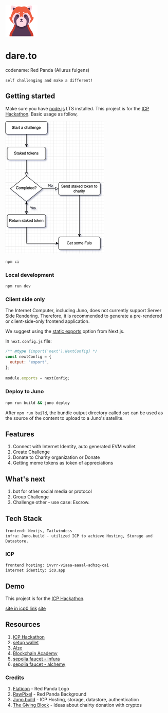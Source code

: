 <img src='docs/red-panda.png' width='100'>

# dare.to
codename: Red Panda (Ailurus fulgens)

`self challenging and make a different!`

## Getting started

Make sure you have [node.js](https://nodejs.org) LTS installed. This project is for the [ICP Hackathon](https://github.com/ICPHackathon/ICP-Hackathon-2023/issues/7). Basic usage as follow,

![flowchart](docs/flow.png)

```bash
npm ci
```

### Local development

```bash
npm run dev
```

### Client side only

The Internet Computer, including Juno, does not currently support Server Side Rendering. Therefore, it is recommended to generate a pre-rendered or client-side-only frontend application.

We suggest using the [static exports](https://nextjs.org/docs/pages/building-your-application/deploying/static-exports) option from Next.js.

In `next.config.js` file:

```javascript
/** @type {import('next').NextConfig} */
const nextConfig = {
  output: "export",
};

module.exports = nextConfig;
```


### Deploy to Juno
```bash
npm run build && juno deploy
```
After `npm run build`, the bundle output directory called `out` can be used as the source of the content to upload to a Juno's satellite.



## Features
1. Connect with Internet Identity, auto generated EVM wallet
1. Create Challenge
1. Donate to Charity organization or Donate
1. Getting meme tokens as token of appreciations


## What's next
1. bot for other social media or protocol
1. Group Challenge
1. Challenge other - use case: Escrow.

## Tech Stack
```
frontend: Nextjs, Tailwindcss
infra: Juno.build - utilized ICP to achieve Hosting, Storage and Datastore.
```

### ICP
```
frontend hosting: ivvrr-viaaa-aaaal-adhzq-cai
internet identity: ic0.app
```

## Demo
This project is for the [ICP Hackathon](https://github.com/ICPHackathon/ICP-Hackathon-2023/issues/7).

[site in icp0 link](https://ivvrr-viaaa-aaaal-adhzq-cai.icp0.io/)
[site](https://dareto.monify.xyz)


## Resources
1. [ICP Hackathon](https://github.com/ICPHackathon/ICP-Hackathon-2023/issues/7)
1. [setup wallet](https://internetcomputer.org/docs/current/developer-docs/setup/cycles/cycles-wallet)
1. [Alze](https://demergent-labs.github.io/azle/deployment.html)
1. [Blockchain Academy](https://www.talentre.academy/learn/detail?id=3)
1. [sepolia faucet - infura](https://www.infura.io/faucet/sepolia)
1. [sepolia faucet - alchemy](https://sepoliafaucet.com/)

### Credits
1. [Flaticon](Flaticon.com) - Red Panda Logo
1. [RawPixel](rawpixel.com) - Red Panda Background
1. [Juno.build](juno.build) - ICP Hosting, storage, datastore, authentication
1. [The Giving Block](https://thegivingblock.com/) - Ideas about chairty donation with cryptos

